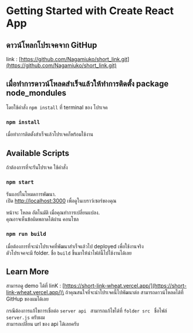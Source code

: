 # Getting Started with Create React App

## ดาวน์โหลกโปรเจคจาก GitHup  

link : [https://github.com/Nagamiuko/short_link.git](https://github.com/Nagamiuko/short_link.git) 

## เมื่อทำการดาวน์โหลดสำเร็จแล้วให้ทำการติดตั้ง package node_mondules 

โดยใช้คำสั่ง `npm install` ที่ terminal ของ โปรเจค

### `npm install`

เมื่อทำการติตตั้งสำเร็จแล้วโปรเจคก็พร้อมใช้งาน

## Available Scripts

ถ้าต้องการที่จะรันโปรเจค ใช้คำสั่ง

### `npm start`

รันแอปในโหมดการพัฒนา.\
เปิด [http://localhost:3000](http://localhost:3000) เพื่อดูในเบราว์เซอร์ของคุณ

หน้าจะ โหลด อัตโนมัติ เมื่อคุณทำการเปลี่ยนแปลง.\
คุณอาจเห็นข้อผิดพลาดได้ผ่าน คอนโซล

### `npm run build`

เมื่อต้องการที่จะนำโปรเจคที่พัฒนาสำเร็จแล้วไป deployed เพื่อใช้งานจริง\
ตัวโปรเจคจะมี folder. ชื่อ `build` ขึ้นมาให้นำไฟล์นี้ไปใช้งานได้เลย


## Learn More

สามารถดู demo ได้ที่ linK : [https://short-link-wheat.vercel.app/](https://short-link-wheat.vercel.app/)\
ถ้าคุณสนใจที่จะนำโปรเจคนี้ไปพัฒนาต่อ สามารถดาวน์โหลดได้ที่ GitHup ของผมได้เลย 

กรณีต้องการแก้ไขการเชื่อต่อ `server api ` สามารถแก้ไขได้ที่ `folder src ` ชื่อไฟล์ `server.js` ครับผม \
สามารถเปลี่ยน url ของ api ได้เลยครับ

